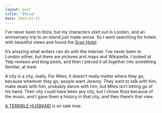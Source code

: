 ```yaml
---
layout: post
title: "Ibiza"
date: 2015-01-15
---
```


I’ve never been to Ibiza, but my characters start out in London, and an anniversary trip to an island just made sense. So I went searching for hotels with beautiful views and found the [Gran Hotel](http://ibizagranhotel.com).

It’s amazing what writers can do with the internet. I’ve never been to London either, but there are pictures and maps and Wikipedia. I looked at Yelp reviews and blog posts, and then I pieced it all together into something familiar, at least.

A city is a city, really. For Miles, it doesn’t really matter where they go, because wherever they go, people want Jeremy. They want to talk with him, make deals with him, probably dance with him, but Miles isn’t letting go of his hand. Their city could have been any city, but I chose Ibiza because of the music, and I gave them a history in that city, and then there’s that view.

[A TERRIBLE HUSBAND](http://www.dreamspinnerpress.com/store/product_info.php?products_id=5943) is on sale now.
